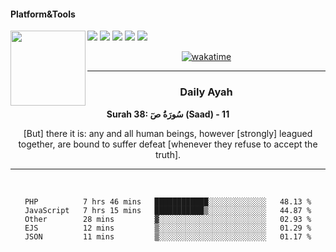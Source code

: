 #### Platform&Tools

[![](https://img.shields.io/badge/-NPM-cb3837?style=flat-square&logo=npm&logoColor=white)](https://npmjs.com/)
[![](https://img.shields.io/badge/PHP-777BB4?style=flat-square&logo=php&logoColor=white)](https://nodejs.org/)
[![](https://img.shields.io/badge/Julia-9558B2?style=flat-square&logo=julia&logoColor=white)](https://nodejs.org/)
<img src="https://avatars.githubusercontent.com/u/31664438?v=4" width="120" align="left">
[![](https://img.shields.io/badge/-Node.js-43853d?style=flat-square&logo=node.js&logoColor=ffffff)](https://nodejs.org/)
[![](https://img.shields.io/badge/Visual_Studio_Code-0078D4?style=flat-square&logo=visual%20studio%20code&logoColor=white)](https://nodejs.org/)

<center>

[![wakatime](https://wakatime.com/badge/user/87646243-158a-4241-a3cb-668e1fa2dbb8.svg)](https://wakatime.com/@87646243-158a-4241-a3cb-668e1fa2dbb8)
               

_______ 
### Daily Ayah

<!--START_SECTION:quran-->

**Surah 38: سُورَةُ صٓ (Saad) - 11**

[But] there it is: any and all human beings, however [strongly] leagued together, are bound to suffer defeat [whenever they refuse to accept the truth].
 <!--END_SECTION:quran-->

  
                       
                                             
_______

&nbsp;&nbsp;     &nbsp;&nbsp;    &nbsp;&nbsp;   &nbsp;&nbsp;
 
<!--START_SECTION:waka-->

```text
PHP          7 hrs 46 mins   ████████████░░░░░░░░░░░░░   48.13 %
JavaScript   7 hrs 15 mins   ███████████▒░░░░░░░░░░░░░   44.87 %
Other        28 mins         ▓░░░░░░░░░░░░░░░░░░░░░░░░   02.93 %
EJS          12 mins         ▒░░░░░░░░░░░░░░░░░░░░░░░░   01.29 %
JSON         11 mins         ▒░░░░░░░░░░░░░░░░░░░░░░░░   01.17 %
```

<!--END_SECTION:waka-->
